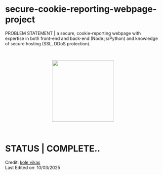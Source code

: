 # secure-cookie-reporting-webpage-project
PROBLEM STATEMENT | a secure, cookie-reporting webpage with expertise in both front-end and back-end (Node.js/Python) and knowledge of secure hosting (SSL, DDoS protection).

<br>
<p align='center'>
<img src="https://media.giphy.com/media/WFZvB7VIXBgiz3oDXE/giphy.gif" width="200" height="200" frameBorder="0" class="giphy-embed" allowFullScreen></img></p>
<br>

# STATUS | COMPLETE..<BR>
Credit: [kole vikas](https://github.com/GHOSTs-OCTOPUS)<BR>
Last Edited on: 10/03/2025
